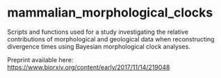 # mammalian_morphological_clocks

Scripts and functions used for a study investigating the relative contributions of morphological and geological data when reconstructing divergence times using Bayesian morphological clock analyses.

Preprint available here: https://www.biorxiv.org/content/early/2017/11/14/219048

